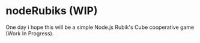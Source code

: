 nodeRubiks (WIP)
==========

One day i hope this will be a simple Node.js Rubik's Cube cooperative game (Work In Progress).
